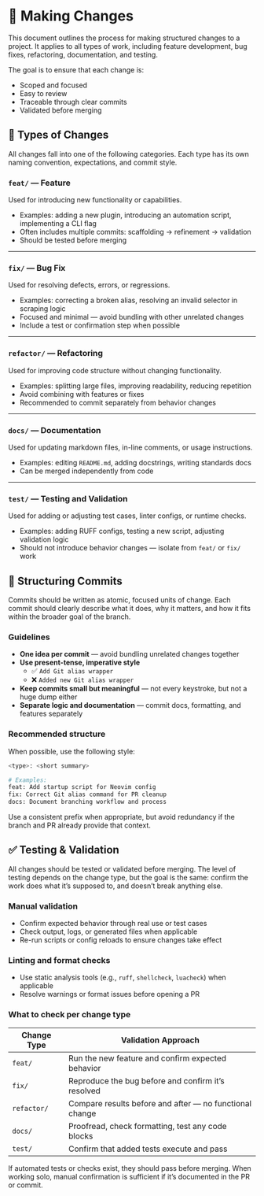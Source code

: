 # 🔧 Making Changes

This document outlines the process for making structured changes to a project. It applies to all types of work, including feature development, bug fixes, refactoring, documentation, and testing.

The goal is to ensure that each change is:

- Scoped and focused
- Easy to review
- Traceable through clear commits
- Validated before merging

## 🔄 Types of Changes

All changes fall into one of the following categories. Each type has its own naming convention, expectations, and commit style.

### `feat/` — Feature

Used for introducing new functionality or capabilities.

- Examples: adding a new plugin, introducing an automation script, implementing a CLI flag
- Often includes multiple commits: scaffolding → refinement → validation
- Should be tested before merging

---

### `fix/` — Bug Fix

Used for resolving defects, errors, or regressions.

- Examples: correcting a broken alias, resolving an invalid selector in scraping logic
- Focused and minimal — avoid bundling with other unrelated changes
- Include a test or confirmation step when possible

---

### `refactor/` — Refactoring

Used for improving code structure without changing functionality.

- Examples: splitting large files, improving readability, reducing repetition
- Avoid combining with features or fixes
- Recommended to commit separately from behavior changes

---

### `docs/` — Documentation

Used for updating markdown files, in-line comments, or usage instructions.

- Examples: editing `README.md`, adding docstrings, writing standards docs
- Can be merged independently from code

---

### `test/` — Testing and Validation

Used for adding or adjusting test cases, linter configs, or runtime checks.

- Examples: adding RUFF configs, testing a new script, adjusting validation logic
- Should not introduce behavior changes — isolate from `feat/` or `fix/` work

## 🧱 Structuring Commits

Commits should be written as atomic, focused units of change. Each commit should clearly describe what it does, why it matters, and how it fits within the broader goal of the branch.

### Guidelines

- **One idea per commit** — avoid bundling unrelated changes together
- **Use present-tense, imperative style**
  - ✅ `Add Git alias wrapper`
  - ❌ `Added new Git alias wrapper`
- **Keep commits small but meaningful** — not every keystroke, but not a huge dump either
- **Separate logic and documentation** — commit docs, formatting, and features separately

### Recommended structure

When possible, use the following style:

```bash
<type>: <short summary>

# Examples:
feat: Add startup script for Neovim config
fix: Correct Git alias command for PR cleanup
docs: Document branching workflow and process
```

Use a consistent prefix when appropriate, but avoid redundancy if the branch and PR already provide that context.

## ✅ Testing & Validation

All changes should be tested or validated before merging. The level of testing depends on the change type, but the goal is the same: confirm the work does what it’s supposed to, and doesn’t break anything else.

### Manual validation

- Confirm expected behavior through real use or test cases
- Check output, logs, or generated files when applicable
- Re-run scripts or config reloads to ensure changes take effect

### Linting and format checks

- Use static analysis tools (e.g., `ruff`, `shellcheck`, `luacheck`) when applicable
- Resolve warnings or format issues before opening a PR

### What to check per change type

| Change Type | Validation Approach                                     |
| ----------- | ------------------------------------------------------- |
| `feat/`     | Run the new feature and confirm expected behavior       |
| `fix/`      | Reproduce the bug before and confirm it’s resolved      |
| `refactor/` | Compare results before and after — no functional change |
| `docs/`     | Proofread, check formatting, test any code blocks       |
| `test/`     | Confirm that added tests execute and pass               |

If automated tests or checks exist, they should pass before merging. When working solo, manual confirmation is sufficient if it’s documented in the PR or commit.

